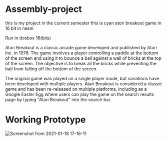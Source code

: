 # Assembly-project

this is my project in the current semester this is cyan atori breakout game in 16 bit in nasm 

Run in dosbox 16(bits)

Atari Breakout is a classic arcade game developed and published by Atari Inc. in 1976. The game involves a player controlling a paddle at the bottom of the screen and using it to bounce a ball against a wall of bricks at the top of the screen. The objective is to break all the bricks while preventing the ball from falling off the bottom of the screen.

The original game was played on a single player mode, but variations have been developed with multiple players. Atari Breakout is considered a classic game and has been re-released on multiple platforms, including as a Google Easter Egg where users can play the game on the search results page by typing "Atari Breakout" into the search bar.

# Working Prototype

 ![Screenshot from 2021-01-18 17-16-11](https://user-images.githubusercontent.com/73393333/227737194-0194cf4a-1bf2-47ad-9285-b786fae6837f.png)

